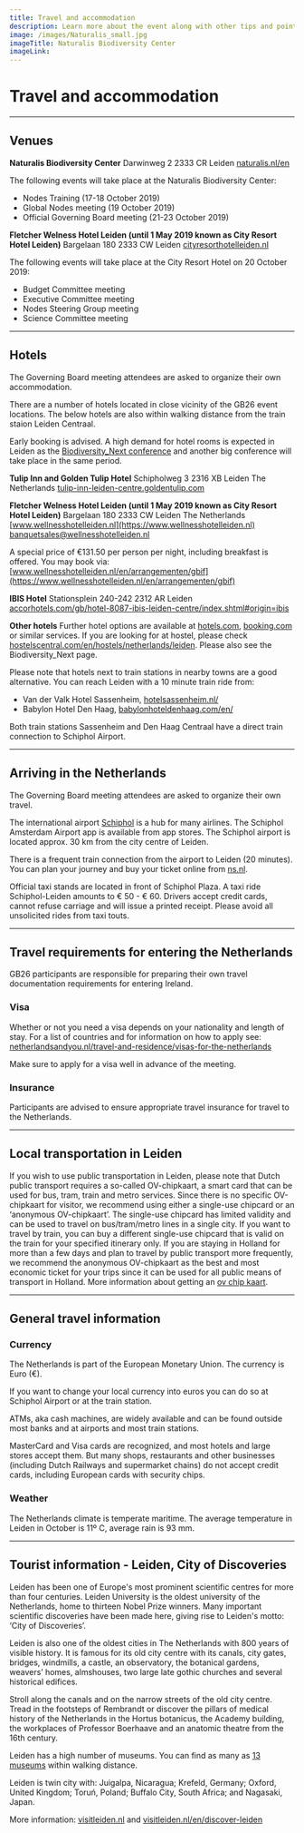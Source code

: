 ```yaml
---
title: Travel and accommodation
description: Learn more about the event along with other tips and pointers for those travelling to Ireland.
image: /images/Naturalis_small.jpg
imageTitle: Naturalis Biodiversity Center
imageLink: 
---
```


# Travel and accommodation

<!-- toc -->
<!-- tocstop -->

-----------------------

## Venues

**Naturalis Biodiversity Center**
Darwinweg 2
2333 CR Leiden
[naturalis.nl/en](https://www.naturalis.nl/en)

The following events will take place at the Naturalis Biodiversity Center:
- Nodes Training (17-18 October 2019)
- Global Nodes meeting (19 October 2019)
- Official Governing Board meeting (21-23 October 2019)  

**Fletcher Welness Hotel Leiden (until 1 May 2019 known as City Resort Hotel Leiden)** 
Bargelaan 180
2333 CW Leiden
[cityresorthotelleiden.nl](https://cityresorthotelleiden.nl)

The following events will take place at the City Resort Hotel on 20 October 2019:
- Budget Committee meeting
- Executive Committee meeting
- Nodes Steering Group meeting
- Science Committee meeting
 


---

## Hotels

The Governing Board meeting attendees are asked to organize their own accommodation.

There are a number of hotels located in close vicinity of the GB26 event locations. The below hotels are also within walking distance from the train staion Leiden Centraal. 

Early booking is advised. A high demand for hotel rooms is expected in Leiden as the [Biodiversity_Next conference](https://biodiversitynext.org/) and another big conference will take place in the same period.

**Tulip Inn and Golden Tulip Hotel**
Schipholweg 3
2316 XB  Leiden
The Netherlands
[tulip-inn-leiden-centre.goldentulip.com](https://tulip-inn-leiden-centre.goldentulip.com/)


**Fletcher Welness Hotel Leiden (until 1 May 2019 known as City Resort Hotel Leiden)** 
Bargelaan 180
2333 CW  Leiden
The Netherlands
[www.wellnesshotelleiden.nl](https://www.wellnesshotelleiden.nl)
[banquetsales@wellnesshotelleiden.nl](mailto:banquetsales@wellnesshotelleiden.nl)

A special price of €131.50 per person per night, including breakfast is offered. 
You may book via: [www.wellnesshotelleiden.nl/en/arrangementen/gbif](https://www.wellnesshotelleiden.nl/en/arrangementen/gbif)

**IBIS Hotel**
Stationsplein 240-242
2312 AR
Leiden
[accorhotels.com/gb/hotel-8087-ibis-leiden-centre/index.shtml#origin=ibis](https://www.accorhotels.com/gb/hotel-8087-ibis-leiden-centre/index.shtml#origin=ibis)

**Other hotels**
Further hotel options are available at [hotels.com](https://hotels.com), [booking.com](https://www.booking.com) or similar services. If you are looking for at hostel, please check [hostelscentral.com/en/hostels/netherlands/leiden](https://www.hostelscentral.com/en/hostels/netherlands/leiden). Please also see the Biodiversity_Next page. 

Please note that hotels next to train stations in nearby towns are a good alternative. You can reach Leiden with a 10 minute train ride from:
- Van der Valk Hotel Sassenheim, [hotelsassenheim.nl/](https://www.hotelsassenheim.nl/)
- Babylon Hotel Den Haag, [babylonhoteldenhaag.com/en/](https://www.babylonhoteldenhaag.com/en/)

Both train stations Sassenheim and Den Haag Centraal have a direct train connection to Schiphol Airport.


---

## Arriving in the Netherlands

The Governing Board meeting attendees are asked to organize their own travel.

The international airport [Schiphol](https://www.schiphol.nl/en/) is a hub for many airlines. The Schiphol Amsterdam Airport app is available from app stores. The Schiphol airport is located approx. 30 km from the city centre of Leiden. 

There is a frequent train connection from the airport to Leiden (20 minutes). You can plan your journey and buy your ticket online from [ns.nl](https://www.ns.nl/en).

Official taxi stands are located in front of Schiphol Plaza. A taxi ride Schiphol-Leiden amounts to € 50 - € 60. Drivers accept credit cards, cannot refuse carriage and will issue a printed receipt. Please avoid all unsolicited rides from taxi touts.


---


## Travel requirements for entering the Netherlands

GB26 participants are responsible for preparing their own travel documentation requirements for entering Ireland.

### Visa

Whether or not you need a visa depends on your nationality and length of stay. For a list of countries and for information on how to apply see: [netherlandsandyou.nl/travel-and-residence/visas-for-the-netherlands](https://www.netherlandsandyou.nl/travel-and-residence/visas-for-the-netherlands)

Make sure to apply for a visa well in advance of the meeting. 



### Insurance

Participants are advised to ensure appropriate travel insurance for travel to the Netherlands.


---

## Local transportation in Leiden

If you wish to use public transportation in Leiden, please note that Dutch public transport requires a so-called OV-chipkaart, a smart card that can be used for bus, tram, train and metro services. Since there is no specific OV-chipkaart for visitor, we recommend using either a single-use chipcard or an ‘anonymous OV-chipkaart’. The single-use chipcard has limited validity and can be used to travel on bus/tram/metro lines in a single city. If you want to travel by train, you can buy a different single-use chipcard that is valid on the train for your specified itinerary only. If you are staying in Holland for more than a few days and plan to travel by public transport more frequently, we recommend the anonymous OV-chipkaart as the best and most economic ticket for your trips since it can be used for all public means of transport in Holland. More information about getting an [ov chip kaart](https://www.holland.com/global/tourism/plan-your-holiday/getting-around-in-holland/public-transport/ov-chip-card-5.htm).


---

## General travel information


### Currency
The Netherlands is part of the European Monetary Union. The currency is Euro (€).

If you want to change your local currency into euros you can do so at Schiphol Airport or at the train station.

ATMs, aka cash machines, are widely available and can be found outside most banks and at airports and most train stations. 

MasterCard and Visa cards are recognized, and most hotels and large stores accept them. But many shops, restaurants and other businesses (including Dutch Railways and supermarket chains) do not accept credit cards, including European cards with security chips.


### Weather
The Netherlands climate is temperate maritime. The average temperature in Leiden in October is 11º C, average rain is 93 mm.



---

## Tourist information - Leiden, City of Discoveries

Leiden has been one of Europe's most prominent scientific centres for more than four centuries. Leiden University is the oldest university of the Netherlands, home to thirteen Nobel Prize winners. Many important scientific discoveries have been made here, giving rise to Leiden's motto: ‘City of Discoveries’. 

Leiden is also one of the oldest cities in The Netherlands with 800 years of visible history. It is famous for its old city centre with its canals, city gates, bridges, windmills, a castle, an observatory, the botanical gardens, weavers’ homes, almshouses, two large late gothic churches and several historical edifices.

Stroll along the canals and on the narrow streets of the old city centre. Tread in the footsteps of Rembrandt or discover the pillars of medical history of the Netherlands in the Hortus botanicus, the Academy building, the workplaces of Professor Boerhaave and an anatomic theatre from the 16th century.

Leiden has a high number of museums. You can find as many as [13 museums](https://www.holland.com/global/tourism/destinations/more-destinations/leiden/museums-in-leiden.htm) within walking distance.

Leiden is twin city with: Juigalpa, Nicaragua; Krefeld, Germany; Oxford, United Kingdom; Toruń, Poland; Buffalo City, South Africa; and Nagasaki, Japan.

More information: [visitleiden.nl](visitleiden.nl/en) and [visitleiden.nl/en/discover-leiden](visitleiden.nl/en/discover-leiden)



